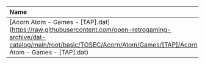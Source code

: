 |Name|Size|
|:---|---:|
|[Acorn Atom - Games - [TAP].dat](https://raw.githubusercontent.com/open-retrogaming-archive/dat-catalog/main/root/basic/TOSEC/Acorn/Atom/Games/[TAP]/Acorn Atom - Games - [TAP].dat)|5461|
